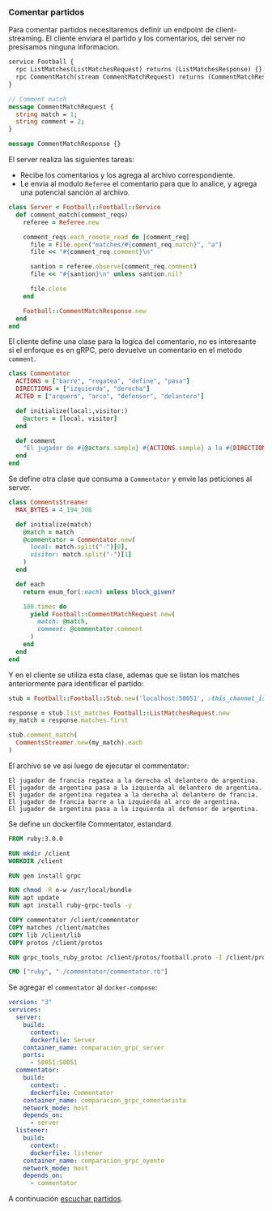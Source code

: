 
### Comentar partidos

Para comentar partidos necesitaremos definir un endpoint de client-streaming. El cliente enviara el partido y los comentarios, del server no presisamos ninguna informacion.

```proto
service Football {
  rpc ListMatches(ListMatchesRequest) returns (ListMatchesResponse) {}
  rpc CommentMatch(stream CommentMatchRequest) returns (CommentMatchResponse) {}
}

// Comment match
message CommentMatchRequest {
  string match = 1;
  string comment = 2;
}

message CommentMatchResponse {}
```

El server realiza las siguientes tareas:
* Recibe los comentarios y los agrega al archivo correspondiente.
* Le envia al modulo `Referee` el comentario para que lo analice, y agrega una potencial sanción al archivo.

```ruby
class Server < Football::Football::Service
  def comment_match(comment_reqs)
    referee = Referee.new

    comment_reqs.each_remote_read do |comment_req|
      file = File.open("matches/#{comment_req.match}", "a") 
      file << "#{comment_req.comment}\n" 

      santion = referee.observe(comment_req.comment)
      file << "#{santion}\n" unless santion.nil?

      file.close
    end

    Football::CommentMatchResponse.new
  end
end
```

El cliente define una clase para la logica del comentario, no es interesante si el enforque es en gRPC, pero devuelve un comentario en el metodo `comment`.
```ruby
class Commentator
  ACTIONS = ["barre", "regatea", "define", "pasa"]
  DIRECTIONS = ["izquierda", "derecha"]
  ACTED = ["arquero", "arco", "defensor", "delantero"]

  def initialize(local:,visitor:)
    @actors = [local, visitor]
  end

  def comment
    "El jugador de #{@actors.sample} #{ACTIONS.sample} a la #{DIRECTIONS.sample} al #{ACTED.sample} de #{@actors.sample}." 
  end
end
```

Se define otra clase que consuma a `Commentator` y envie las peticiones al server.
```ruby
class CommentsStreamer
  MAX_BYTES = 4_194_308

  def initialize(match)
    @match = match
    @commentator = Commentator.new(
      local: match.split("-")[0],
      visitor: match.split("-")[1]
    )
  end

  def each
    return enum_for(:each) unless block_given?

    100.times do
      yield Football::CommentMatchRequest.new(
        match: @match,
        comment: @commentator.comment
      )
    end
  end
end
```

Y en el cliente se utiliza esta clase, ademas que se listan los matches anteriormente para identificar el partido:
```ruby
stub = Football::Football::Stub.new('localhost:50051', :this_channel_is_insecure)

response = stub.list_matches Football::ListMatchesRequest.new
my_match = response.matches.first

stub.comment_match(
  CommentsStreamer.new(my_match).each
)
```

El archivo se ve asi luego de ejecutar el commentator: 
```
El jugador de francia regatea a la derecha al delantero de argentina.
El jugador de argentina pasa a la izquierda al delantero de argentina.
El jugador de argentina regatea a la derecha al delantero de francia.
El jugador de francia barre a la izquierda al arco de argentina.
El jugador de argentina pasa a la izquierda al defensor de argentina.
```

Se define un dockerfile Commentator, estandard.
```Dockerfile
FROM ruby:3.0.0

RUN mkdir /client
WORKDIR /client

RUN gem install grpc

RUN chmod -R o-w /usr/local/bundle
RUN apt update
RUN apt install ruby-grpc-tools -y 

COPY commentator /client/commentator
COPY matches /client/matches
COPY lib /client/lib
COPY protos /client/protos

RUN grpc_tools_ruby_protoc /client/protos/football.proto -I /client/protos --grpc_out=lib --ruby_out=lib

CMD ["ruby", "./commentator/commentator.rb"] 
```

Se agregar el `commentator` al `docker-compose`:
```yml
version: "3"
services:
  server:
    build:
      context: .
      dockerfile: Server
    container_name: comparacion_grpc_server
    ports:
      - 50051:50051
  commentator:
    build:
      context: .
      dockerfile: Commentator
    container_name: comparacion_grpc_comentarista
    network_mode: host
    depends_on: 
      - server
  listener:
    build:
      context: .
      dockerfile: listener
    container_name: comparacion_grpc_oyente
    network_mode: host
    depends_on: 
      - commentator
```

A continuación [escuchar partidos](escuchar-partidos.md).

